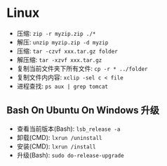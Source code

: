 # Linux

- 压缩: `zip -r myzip.zip ./*`
- 解压: `unzip myzip.zip -d myzip`
- 压缩: `tar -czvf xxx.tar.gz folder`
- 解压缩: `tar -xzvf xxx.tar.gz`
- 复制当前文件夹下所有文件: `cp -r * ../folder`
- 复制文件内内容: `xclip -sel c < file`
- 进程查找: `ps aux | grep tomcat`

## Bash On Ubuntu On Windows 升级

- 查看当前版本(Bash): `lsb_release -a`
- 卸载(CMD): `lxrun /uninstall`
- 安装(CMD): `lxrun /install`
- 升级(Bash): `sudo do-release-upgrade`